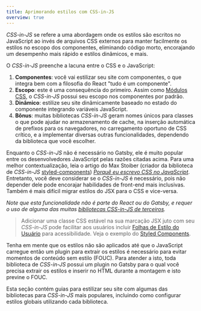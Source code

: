 ```yaml
---
title: Aprimorando estilos com CSS-in-JS
overview: true
---
```


_CSS-in-JS_ se refere a uma abordagem onde os estilos são escritos no JavaScript ao invés de arquivos CSS externos para manter facilmente os estilos no escopo dos componentes, eliminando código morto, encorajando um desempenho mais rápido e estilos dinâmicos, e mais.

O _CSS-in-JS_ preenche a lacuna entre o CSS e o JavaScript:

1. **Componentes**: você vai estilizar seu site com componentes, o que integra bem com a filosofia do React "tudo é um componente".
2. **Escopo**: este é uma consequência do primeiro. Assim como [Módulos CSS](/docs/css-modules/), o _CSS-in-JS_ possui seu escopo nos componentes por padrão.
3. **Dinâmico**: estilize seu site dinâmicamente baseado no estado do componente integrando variáveis JavaScript.
4. **Bônus**: muitas bibliotecas _CSS-in-JS_ geram nomes únicos para classes o que pode ajudar no armazenamento de cache, na inserção automática de prefixos para os navegadores, no carregamento oportuno de CSS crítico, e a implementar diversas outras funcionalidades, dependendo da biblioteca que você escolher.

Enquanto o _CSS-in-JS_ não é necessário no Gatsby, ele é muito popular entre os desenvolvedores JavaScript pelas razões citadas acima. Para uma melhor contextualização, leia o artigo do Max Stoiber (criador da biblioteca de _CSS-in-JS_ [styled-components](/docs/styled-components/)) [_Porquê eu escrevo CSS no JavaScript_](https://mxstbr.com/thoughts/css-in-js/). Entretanto, você deve considerar se o _CSS-in-JS_ é necessário, pois não depender dele pode encorajar habilidades de front-end mais inclusivas. Também é mais difícil migrar estilos do JSX para o CSS e vice-versa.

_Note que esta funcionalidade não é parte do React ou do Gatsby, e requer o uso de alguma das muitas [bibliotecas _CSS-in-JS_ de terceiros](https://github.com/MicheleBertoli/css-in-js#css-in-js)._

> Adicionar uma classe CSS estável na sua marcação JSX juto com seu _CSS-in-JS_ pode facilitar aos usuários incluir [Folhas de Estilo do Usuário](https://www.viget.com/articles/inline-styles-user-style-sheets-and-accessibility/) para acessibilidade. Veja o exemplo do [Styled Components](/docs/styled-components#enabling-user-stylesheets-with-a-stable-class-name).

Tenha em mente que os estilos não são aplicados até que o JavaScript carregue então um plugin para extrair os estilos é necessário para evitar momentos de conteúdo sem estilo (FOUC). Para atender a isto, toda biblioteca de _CSS-in-JS_ possui um plugin no Gatsby para o qual você precisa extrair os estilos e inserir no HTML durante a montagem e isto previne o FOUC. 

Esta seção contém guias para estilizar seu site com algumas das bibliotecas para _CSS-in-JS_ mais populares, incluindo como configurar estilos globais utilizando cada biblioteca.

<GuideList slug={props.slug} />
